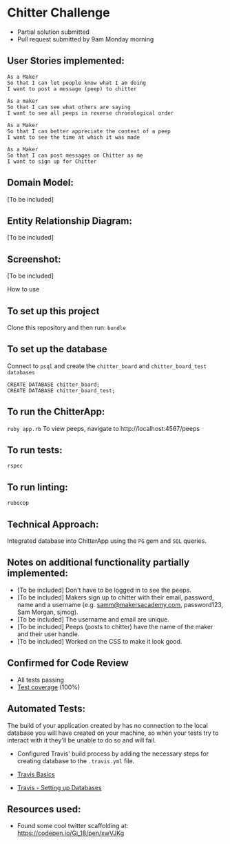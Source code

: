 Chitter Challenge
=================

* Partial solution submitted
* Pull request submitted by 9am Monday morning

User Stories implemented:
-------

```
As a Maker
So that I can let people know what I am doing  
I want to post a message (peep) to chitter

As a maker
So that I can see what others are saying  
I want to see all peeps in reverse chronological order

As a Maker
So that I can better appreciate the context of a peep
I want to see the time at which it was made

As a Maker
So that I can post messages on Chitter as me
I want to sign up for Chitter

```
Domain Model:
-----
[To be included]

Entity Relationship Diagram:
-----
[To be included]

Screenshot:
-----
[To be included]

How to use

To set up this project
----------------------
Clone this repository and then run:
`bundle`

To set up the database
----------------------
Connect to `psql` and create the `chitter_board` and `chitter_board_test databases`
```
CREATE DATABASE chitter_board;
CREATE DATABASE chitter_board_test;
```
To run the ChitterApp:
---------------------
`ruby app.rb`
To view peeps, navigate to http://localhost:4567/peeps

To run tests:
------------
`rspec`

To run linting:
--------------
`rubocop`

Technical Approach:
-----

Integrated database into ChitterApp using the `PG` gem and `SQL` queries.

Notes on additional functionality partially implemented:
------

* [To be included] Don't have to be logged in to see the peeps.
* [To be included] Makers sign up to chitter with their email, password, name and a username (e.g. samm@makersacademy.com, password123, Sam Morgan, sjmog).
* [To be included] The username and email are unique.
* [To be included] Peeps (posts to chitter) have the name of the maker and their user handle.
* [To be included] Worked on the CSS to make it look good.

Confirmed for Code Review
-------------------------
* All tests passing
* [Test coverage](https://github.com/makersacademy/course/blob/master/pills/test_coverage.md) (100%)

Automated Tests:
-----
The build of your application created by has no connection to the local database you will have created on your machine, so when your tests try to interact with it they'll be unable to do so and will fail.

- Configured Travis' build process by adding the necessary steps for creating database to the `.travis.yml` file.

- [Travis Basics](https://docs.travis-ci.com/user/tutorial/)
- [Travis - Setting up Databases](https://docs.travis-ci.com/user/database-setup/)

Resources used:
--------------
* Found some cool twitter scaffolding at: https://codepen.io/Gi_18/pen/xwVJKg
